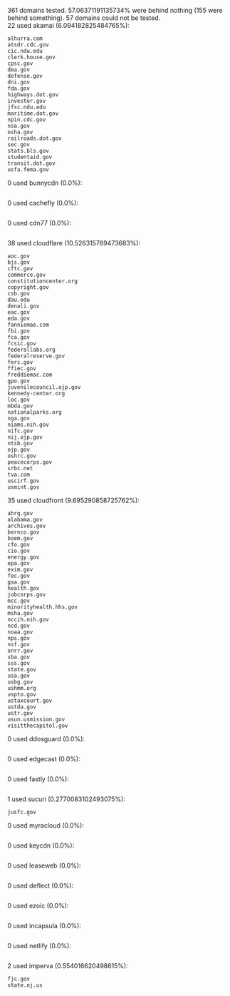 361 domains tested. 57.06371191135734% were behind nothing (155 were behind something). 57 domains could not be tested.<br>
22 used akamai (6.094182825484765%):
```
alhurra.com
atsdr.cdc.gov
cic.ndu.edu
clerk.house.gov
cpsc.gov
dea.gov
defense.gov
dni.gov
fda.gov
highways.dot.gov
investor.gov
jfsc.ndu.edu
maritime.dot.gov
npin.cdc.gov
nsa.gov
osha.gov
railroads.dot.gov
sec.gov
stats.bls.gov
studentaid.gov
transit.dot.gov
usfa.fema.gov
```

0 used bunnycdn (0.0%):
```

```

0 used cachefly (0.0%):
```

```

0 used cdn77 (0.0%):
```

```

38 used cloudflare (10.526315789473683%):
```
aoc.gov
bjs.gov
cftc.gov
commerce.gov
constitutioncenter.org
copyright.gov
csb.gov
dau.edu
denali.gov
eac.gov
eda.gov
fanniemae.com
fbi.gov
fca.gov
fcsic.gov
federallabs.org
federalreserve.gov
ferc.gov
ffiec.gov
freddiemac.com
gpo.gov
juvenilecouncil.ojp.gov
kennedy-center.org
loc.gov
mbda.gov
nationalparks.org
nga.gov
niams.nih.gov
nifc.gov
nij.ojp.gov
ntsb.gov
ojp.gov
oshrc.gov
peacecorps.gov
srbc.net
tva.com
uscirf.gov
usmint.gov
```

35 used cloudfront (9.695290858725762%):
```
ahrq.gov
alabama.gov
archives.gov
bernco.gov
boem.gov
cfo.gov
cio.gov
energy.gov
epa.gov
exim.gov
fec.gov
gsa.gov
health.gov
jobcorps.gov
mcc.gov
minorityhealth.hhs.gov
msha.gov
nccih.nih.gov
ncd.gov
noaa.gov
nps.gov
nsf.gov
onrr.gov
sba.gov
sss.gov
state.gov
usa.gov
usbg.gov
ushmm.org
uspto.gov
ustaxcourt.gov
ustda.gov
ustr.gov
usun.usmission.gov
visitthecapitol.gov
```

0 used ddosguard (0.0%):
```

```

0 used edgecast (0.0%):
```

```

0 used fastly (0.0%):
```

```

1 used sucuri (0.2770083102493075%):
```
jusfc.gov
```

0 used myracloud (0.0%):
```

```

0 used keycdn (0.0%):
```

```

0 used leaseweb (0.0%):
```

```

0 used deflect (0.0%):
```

```

0 used ezoic (0.0%):
```

```

0 used incapsula (0.0%):
```

```

0 used netlify (0.0%):
```

```

2 used imperva (0.554016620498615%):
```
fjc.gov
state.nj.us
```
